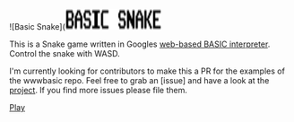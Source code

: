 ![Basic Snake](![alt text](https://raw.githubusercontent.com/middle-way-approach/basic-snake/master/snake.png) 

This is a Snake game written in Googles [web-based BASIC interpreter](https://github.com/google/wwwbasic). Control the snake with WASD.

I'm currently looking for contributors to make this a PR for the examples of the wwwbasic repo. Feel free to grab an [issue] and 
have a look at the [project](https://github.com/middle-way-approach/basic-snake/projects/1). If you find more issues please file them.

[Play](https://middle-way-approach.github.io/basic-snake/)